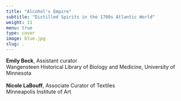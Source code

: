 ```yaml
---
title: "Alcohol's Empire"
subtitle: "Distilled Spirits in the 1700s Atlantic World"
weight: 11
menu: true
type: cover
image: blue.jpg
slug: .
---
```


**Emily Beck**, Assistant curator
<br>
 Wangensteen Historical Library of Biology and Medicine, University of Minnesota
<br>
<br>
**Nicole LaBouff**, Associate Curator of Textiles
<br>
Minneapolis Institute of Art
